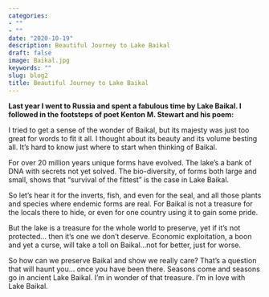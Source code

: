 ```yaml
---
categories:
- ""
- ""
date: "2020-10-19"
description: Beautiful Journey to Lake Baikal
draft: false
image: Baikal.jpg
keywords: ""
slug: blog2
title: Beautiful Journey to Lake Baikal
---
```


**Last year I went to Russia and spent a fabulous time by Lake Baikal. I followed in the footsteps of poet Kenton M. Stewart and his poem:**


I tried to get a sense of the wonder of Baikal,
but its majesty was just too great for words to fit it all.
I thought about its beauty and its volume besting all.
It’s hard to know just where to start when thinking of Baikal.

For over 20 million years unique forms have evolved.
The lake’s a bank of DNA with secrets not yet solved.
The bio-diversity, of forms both large and small,
shows that “survival of the fittest” is the case in Lake Baikal.

So let’s hear it for the inverts, fish, and even for the seal,
and all those plants and species where endemic forms are real.
For Baikal is not a treasure for the locals there to hide,
or even for one country using it to gain some pride.

But the lake is a treasure for the whole world to preserve,
yet if it’s not protected… then it’s one we don’t deserve.
Economic exploitation, a boon and yet a curse,
will take a toll on Baikal…not for better, just for worse.

So how can we preserve Baikal and show we really care?
That’s a question that will haunt you… once you have been there.
Seasons come and seasons go in ancient Lake Baikal.
I’m in wonder of that treasure. I’m in love with Lake Baikal.
